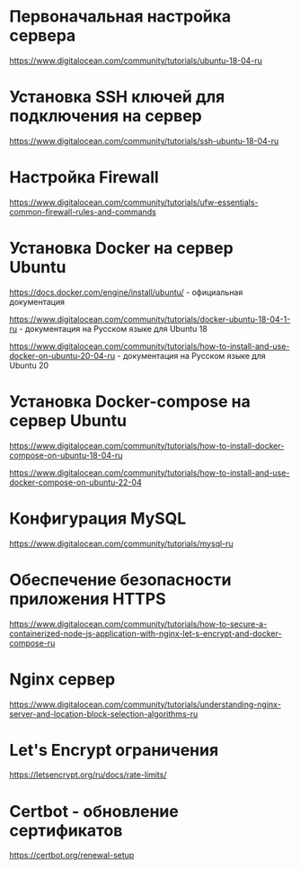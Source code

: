 # Первоначальная настройка сервера

https://www.digitalocean.com/community/tutorials/ubuntu-18-04-ru

# Установка SSH ключей для подключения на сервер

https://www.digitalocean.com/community/tutorials/ssh-ubuntu-18-04-ru


# Настройка Firewall 

https://www.digitalocean.com/community/tutorials/ufw-essentials-common-firewall-rules-and-commands


# Установка Docker на сервер Ubuntu

https://docs.docker.com/engine/install/ubuntu/ - официальная документация

https://www.digitalocean.com/community/tutorials/docker-ubuntu-18-04-1-ru - документация на Русском языке для Ubuntu 18

https://www.digitalocean.com/community/tutorials/how-to-install-and-use-docker-on-ubuntu-20-04-ru - документация на Русском языке для Ubuntu 20


# Установка Docker-compose на сервер Ubuntu

https://www.digitalocean.com/community/tutorials/how-to-install-docker-compose-on-ubuntu-18-04-ru

https://www.digitalocean.com/community/tutorials/how-to-install-and-use-docker-compose-on-ubuntu-22-04


# Конфигурация MySQL

https://www.digitalocean.com/community/tutorials/mysql-ru


# Обеспечение безопасности приложения HTTPS

https://www.digitalocean.com/community/tutorials/how-to-secure-a-containerized-node-js-application-with-nginx-let-s-encrypt-and-docker-compose-ru

# Nginx сервер

https://www.digitalocean.com/community/tutorials/understanding-nginx-server-and-location-block-selection-algorithms-ru


# Let's Encrypt ограничения
https://letsencrypt.org/ru/docs/rate-limits/


# Certbot - обновление сертификатов

https://certbot.org/renewal-setup



